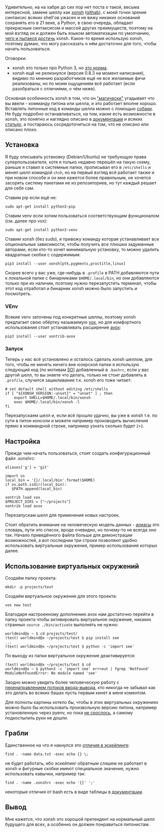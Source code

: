 Удивительно, на на хабре до сих пор нет поста о такой, весьма интересной, замене шеллу как [xonsh](https://xon.sh/) ([githab](https://github.com/xonsh/xonsh)), с моей точки зрения синтаксис всяких shell'ов ужасен и не вижу никаких оснований сохранять его в 21 веке, а Python, в свою очередь, обладает прекрасным синтаксисом и массой других преимуществ, поэтому на мой взгляд он и должен быть языком автоматизации по умолчанию, [чего и пытаеся достичь](https://xon.sh/faq.html#why-xonsh) xonsh.
Какое-то время использую xonsh, поэтому думаю, что могу рассказать о нём достаточно для того, чтобы начать пользоваться.

Оговорки:
* xonsh это только про Python 3, но [это норма](https://habr.com/company/otus/blog/425233/).
* xonsh ещё не релизнулся (версия 0.8.3 на момент написания), видимо по мнению разработчиков ещё не все желаемые фичи реализованы, но по моим ощущениям всё работает (если разобраться с отличиями, о чём ниже).

Основная особенность xonsh в том, что он ["магически"](https://xon.sh/tutorial.html#python-mode-vs-subprocess-mode) угадывает что вы ввели - комманду питона или шелла, и это работает вполне хорошо.
Вставлять питонные код в команды шелла можно с помощью [собаки](https://xon.sh/tutorial.html#python-evaluation-with).
Не буду подробно останавливаться, на том, какие есть возможности в xonsh, это понятно и наглядно описано в [документации](https://xon.sh/tutorial.html) и всяких [статьях](https://opensource.com/article/18/9/xonsh-bash-alternative), а постараюсь сосредоточиться на том, что не описано или описано плохо.

## Установка

Я буду описывать установку (Debian/Ubuntu) не требующую права суперпользователя, хотя я только недавно перешёл на такую схему, раньше я ставил в системные папки, прописывал его в `/etc/shells` и менял шелл командой `chsh`, но на первый взгляд всё работает также и при новом способе и он мне кажется более правильным, не хочется засорять систему пакетами не из репозиториев, но тут каждый решает для себя сам.

Ставим pip если ещё не:

    sudo apt-get install python3-pip

Ставим venv если хотим пользоваться соответствующим функционалом (см. далее про vox):

    sudo apt-get install python3-venv

Ставим xonsh (без sudo), я привожу команду которая устанавливает все опциональные зависимости, чтобы получить все плюшки задуманные авторами, если кто-то хочет минимальную установку, то можно удалить квадратные скобки с содержимым:

    pip3 install --user xonsh[ptk,pygments,proctitle,linux]

Скорее всего у вас уже, где-нибудь в `.profile` в PATH добавляются пути к локальной папке с бинарниками `$HOME/.local/bin`, но они добавляются только при их наличии, поэтому нужно перезапустить терминал, чтобы этот код отработал и бинарник xonsh можно было запустить и посмотреть.

### VEnv

Всякие venv заточены под конкретные шеллы, поэтому xonsh предлагает свою обёртку называемую [vox](https://xon.sh/python_virtual_environments.html), но для комфортного использования стоит устанавливать расширение [avox](https://github.com/astronouth7303/xontrib-avox):

    pip3 install --user xontrib-avox

### Запуск

Теперь у нас всё установлено и осталось сделать xonsh шеллом, для того, чтобы не менять ничего вне юзерской папки я использую следующий код (по мотивам [SO](https://unix.stackexchange.com/questions/136423/making-zsh-default-shell-without-root-access)) добавленный в `.bashrc`, если у вас другой шелл, то вы знаете что делать, только не стоит добавлять в `.profile`, случится зацикливание т.к. xonsh его тоже читает:

    # set default shell without editing /etc/shells
    if [ "${XONSH_VERSION:-unset}" = "unset" ] ; then
        export SHELL=$HOME/.local/bin/xonsh
        exec $HOME/.local/bin/xonsh -l
    fi

Перезапускаем шелл и, если всё прошло удачно, вы уже в xonsh т.е. по сути в питон консоли и можете например производить вычисления прямо в коммандной строке, например узнать сколько будет `2+2`.

## Настройка

Прежде чем начать пользоваться, стоит создать конфигурационный файл .xonshrc:

    aliases['g'] = 'git'

    import os
    local_bin = '{}/.local/bin'.format($HOME)
    if os.path.isdir(local_bin):
       $PATH.append(local_bin)

    xontrib load vox
    $PROJECT_DIRS = ["~/projects"]
    xontrib load avox

Перезапускам шелл для применения новых настроек.

Стоит обратить внимание на человеческую модель данных - [алиасы](https://xon.sh/tutorial.html#aliases) это словарь, пути это список, вроде очевидно, но почему-то не всегда оно так.
Начало приведённого файла больше для демонстрации возможностей, а вот последнии три строки позволяют удобно использовать виртуальные окружения, пример использования которых далее.

## Использование виртуальных окружений

Создаём папку проекта:

    mkdir -p projects/test

Создаём виртуальное окружение для этого проекта:

    vox new test

Благодаря настроенному дополнению avox нам достаточно перейти в папку проекта чтобы активировать виртуальное окружение, никаких странных `source ./bin/activate` выполнять не нужно:

    worldmind@x ~ $ cd projects/test/
    (test) worldmind@x ~/projects/test $ pip install see
    ...
    (test) worldmind@x ~/projects/test $ python -c 'import see'

По выходу из папки виртуальное окружение деактивируется:

    (test) worldmind@x ~/projects/test $ cd
    worldmind@x ~ $ python3 -c 'import see' err>out | fgrep 'NotFound'
    ModuleNotFoundError: No module named 'see'

Заодно можно увидеть более человеческую работу с [перенаправлением потоков ввода-вывода](https://xon.sh/tutorial.html#input-output-redirection), кто никогда не забывал как это делать во всяких башах пусть первым кинет в меня коментом.

Для полноты картины хотело бы, чтобы в этих виртуальных окружениях можно было бы использовать произвольную версию питона, например установленную через pyenv, но пока [не срослось](https://github.com/xonsh/xonsh/issues/692), а самому подкостылить руки не дошли.

## Грабли

Единственное на что я накнулся это [отличия в эскейпинге](https://xon.sh/tutorial_subproc_strings.html#no-escape):

    find . -name data.txt -exec echo {} \;

не будет работать, ибо эскейпинг обратным слэшем не работает в xonsh и фигурные скобки имеют специальное значение, нужно использовать кавычки, например так:

    find . -name .xonshrc -exec echo '{}' ';'

некоторые отличия от bash есть в виде таблицы в [документации](https://xon.sh/bash_to_xsh.html).

## Вывод

Мне кажется, что xonsh это хорошой претендент на нормальный шелл будущего для всех, а особенно он должен понравиться питонистам.